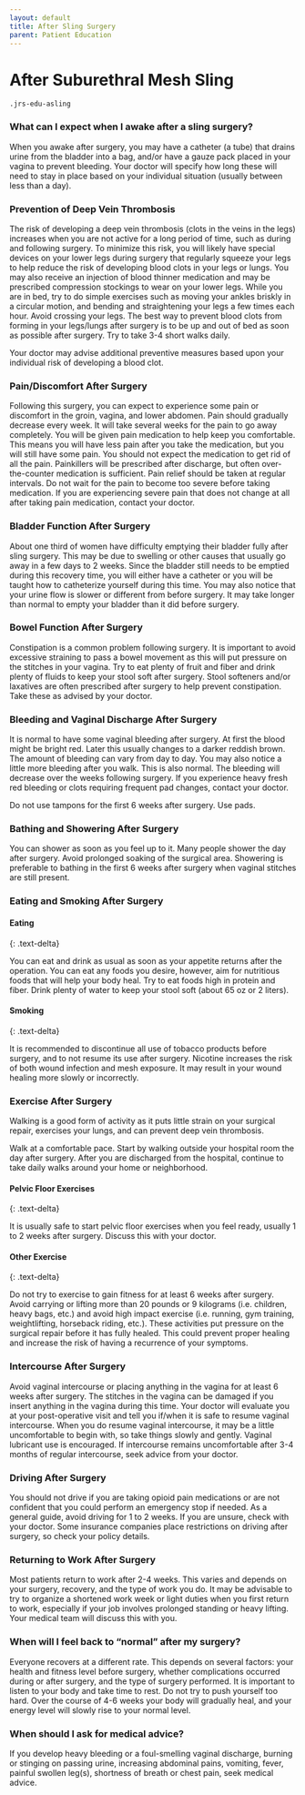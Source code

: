 ```yaml
---
layout: default
title: After Sling Surgery
parent: Patient Education
---
```


# After Suburethral Mesh Sling

`.jrs-edu-asling`


### What can I expect when I awake after a sling surgery?
When you awake after surgery, you may have a catheter (a tube) that drains urine from the bladder into a bag, and/or have a gauze pack placed in your vagina to prevent bleeding. Your doctor will specify how long these will need to stay in place based on your individual situation (usually between less than a day).

### Prevention of Deep Vein Thrombosis
The risk of developing a deep vein thrombosis (clots in the veins in the legs) increases when you are not active for a long period of time, such as during and following surgery. To minimize this risk, you will likely have special devices on your lower legs during surgery that regularly squeeze your legs to help reduce the risk of developing blood clots in your legs or lungs. You may also receive an injection of blood thinner medication and may be prescribed compression stockings to wear on your lower legs. While you are in bed, try to do simple exercises such as moving your ankles briskly in a circular motion, and bending and straightening your legs a few times each hour. Avoid crossing your legs. The best way to prevent blood clots from forming in your legs/lungs after surgery is to be up and out of bed as soon as possible after surgery. Try to take 3-4 short walks daily.

Your doctor may advise additional preventive measures based upon your individual risk of developing a blood clot.

### Pain/Discomfort After Surgery
Following this surgery, you can expect to experience some pain or discomfort in the groin, vagina, and lower abdomen. Pain should gradually decrease every week. It will take several weeks for the pain to go away completely. You will be given pain medication to help keep you comfortable. This means you will have less pain after you take the medication, but you will still have some pain. You should not expect the medication to get rid of all the pain. Painkillers will be prescribed after discharge, but often over-the-counter medication is sufficient. Pain relief should be taken at regular intervals. Do not wait for the pain to become too severe before taking medication. If you are experiencing severe pain that does not change at all after taking pain medication, contact your doctor.

### Bladder Function After Surgery
About one third of women have difficulty emptying their bladder fully after sling surgery. This may be due to swelling or other causes that usually go away in a few days to 2 weeks. Since the bladder still needs to be emptied during this recovery time, you will either have a catheter or you will be taught how to catheterize yourself during this time.  You may also notice that your urine flow is slower or different from before surgery. It may take longer than normal to empty your bladder than it did before surgery.

### Bowel Function After Surgery
Constipation is a common problem following surgery. It is important to avoid excessive straining to pass a bowel movement as this will put pressure on the stitches in your vagina. Try to eat plenty of fruit and fiber and drink plenty of fluids to keep your stool soft after surgery. Stool softeners and/or laxatives are often prescribed after surgery to help prevent constipation. Take these as advised by your doctor. 

### Bleeding and Vaginal Discharge After Surgery
It is normal to have some vaginal bleeding after surgery. At first the blood might be bright red. Later this usually changes to a darker reddish brown. The amount of bleeding can vary from day to day. You may also notice a little more bleeding after you walk. This is also normal. The bleeding will decrease over the weeks following surgery. If you experience heavy fresh red bleeding or clots requiring frequent pad changes, contact your doctor.

Do not use tampons for the first 6 weeks after surgery. Use pads.

### Bathing and Showering After Surgery
You can shower as soon as you feel up to it. Many people shower the day after surgery. Avoid prolonged soaking of the surgical area. Showering is preferable to bathing in the first 6 weeks after surgery when vaginal stitches are still present.

### Eating and Smoking After Surgery
#### Eating
{: .text-delta}

You can eat and drink as usual as soon as your appetite returns after the operation. You can eat any foods you desire, however, aim for nutritious foods that will help your body heal. Try to eat foods high in protein and fiber. Drink plenty of water to keep your stool soft (about 65 oz or 2 liters).

#### Smoking
{: .text-delta}

It is recommended to discontinue all use of tobacco products before surgery, and to not resume its use after surgery. Nicotine increases the risk of both wound infection and mesh exposure. It may result in your wound healing more slowly or incorrectly.

### Exercise After Surgery

Walking is a good form of activity as it puts little strain on your surgical repair, exercises your lungs, and can prevent deep vein thrombosis.

Walk at a comfortable pace. Start by walking outside your hospital room the day after surgery. After you are discharged from the hospital, continue to take daily walks around your home or neighborhood.

#### Pelvic Floor Exercises
{: .text-delta}

It is usually safe to start pelvic floor exercises when you feel ready, usually 1 to 2 weeks after surgery. Discuss this with your doctor.

#### Other Exercise
{: .text-delta}

Do not try to exercise to gain fitness for at least 6 weeks after surgery. Avoid carrying or lifting more than 20 pounds or 9 kilograms (i.e. children, heavy bags, etc.) and avoid high impact exercise (i.e. running, gym training, weightlifting, horseback riding, etc.). These activities put pressure on the surgical repair before it has fully healed. This could prevent proper healing and increase the risk of having a recurrence of your symptoms.

### Intercourse After Surgery
Avoid vaginal intercourse or placing anything in the vagina for at least 6 weeks after surgery. The stitches in the vagina can be damaged if you insert anything in the vagina during this time. Your doctor will evaluate you at your post-operative visit and tell you if/when it is safe to resume vaginal intercourse. When you do resume vaginal intercourse, it may be a little uncomfortable to begin with, so take things slowly and gently. Vaginal lubricant use is encouraged. If intercourse remains uncomfortable after 3-4 months of regular intercourse, seek advice from your doctor.

### Driving After Surgery
You should not drive if you are taking opioid pain medications or are not confident that you could perform an emergency stop if needed. As a general guide, avoid driving for 1 to 2 weeks. If you are unsure, check with your doctor. Some insurance companies place restrictions on driving after surgery, so check your policy details.

### Returning to Work After Surgery
Most patients return to work after 2-4 weeks. This varies and depends on your surgery, recovery, and the type of work you do. It may be advisable to try to organize a shortened work week or light duties when you first return to work, especially if your job involves prolonged standing or heavy lifting. Your medical team will discuss this with you.

### When will I feel back to “normal” after my surgery?
Everyone recovers at a different rate. This depends on several factors: your health and fitness level before surgery, whether complications occurred during or after surgery, and the type of surgery performed. It is important to listen to your body and take time to rest. Do not try to push yourself too hard. Over the course of 4-6 weeks your body will gradually heal, and your energy level will slowly rise to your normal level.

### When should I ask for medical advice?
If you develop heavy bleeding or a foul-smelling vaginal discharge, burning or stinging on passing urine, increasing abdominal pains, vomiting, fever, painful swollen leg(s), shortness of breath or chest pain, seek medical advice.